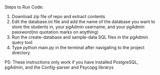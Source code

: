 Steps to Run Code:
1. Download zip file of repo and extract contents
2. Edit the database.ini file and add the name of the database you want to store the students in, your pgAdmin username, and your pgAdmin password(no quotation marks on anything)
3. Run the create-database and sample-data SQL files in the pgAdmin query tool
4. Type python main.py in the terminal after navigating to the project directory

PS: These instructions only work if you have installed PostgreSQL, pgAdmin, and the Config-parser and Psycopg librarys


